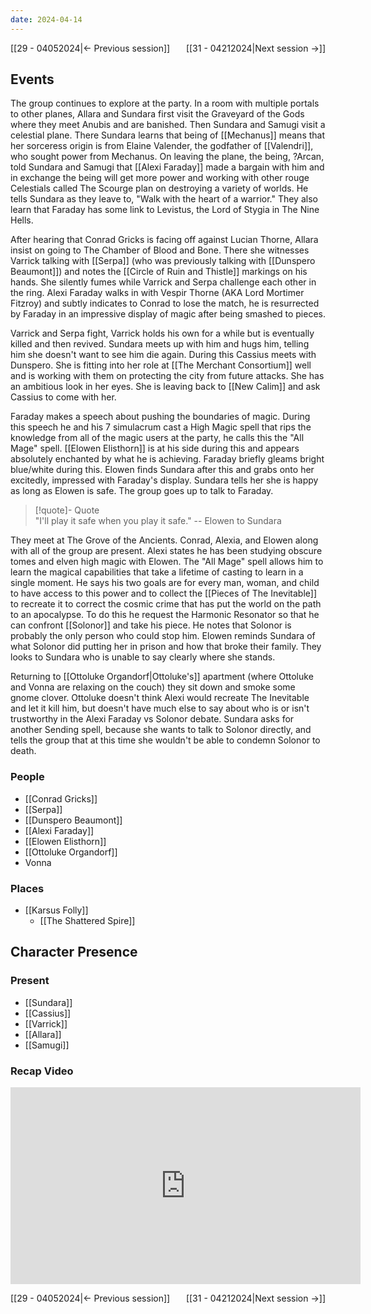 ```yaml
---
date: 2024-04-14
---
```

[[29 - 04052024|← Previous session]] <span style="float: right;">[[31 - 04212024|Next session →]]</span>

## Events
The group continues to explore at the party. In a room with multiple portals to other planes, Allara and Sundara first visit the Graveyard of the Gods where they meet Anubis and are banished. Then Sundara and Samugi visit a celestial plane. There Sundara learns that being of [[Mechanus]] means that her sorceress origin is from Elaine Valender, the godfather of [[Valendri]], who sought power from Mechanus. On leaving the plane, the being, ?Arcan, told Sundara and Samugi that [[Alexi Faraday]] made a bargain with him and in exchange the being will get more power and working with other rouge Celestials called The Scourge plan on destroying a variety of worlds. He tells Sundara as they leave to, "Walk with the heart of a warrior." They also learn that Faraday has some link to Levistus, the Lord of Stygia in The Nine Hells.

After hearing that Conrad Gricks is facing off against Lucian Thorne, Allara insist on going to The Chamber of Blood and Bone. There she witnesses Varrick talking with [[Serpa]] (who was previously talking with [[Dunspero Beaumont]]) and notes the [[Circle of Ruin and Thistle]] markings on his hands. She silently fumes while Varrick and Serpa challenge each other in the ring. Alexi Faraday walks in with Vespir Thorne (AKA Lord Mortimer Fitzroy) and subtly indicates to Conrad to lose the match, he is resurrected by Faraday in an impressive display of magic after being smashed to pieces.

Varrick and Serpa fight, Varrick holds his own for a while but is eventually killed and then revived. Sundara meets up with him and hugs him, telling him she doesn't want to see him die again. During this Cassius meets with Dunspero. She is fitting into her role at [[The Merchant Consortium]] well and is working with them on protecting the city from future attacks. She has an ambitious look in her eyes. She is leaving back to [[New Calim]] and ask Cassius to come with her. 

Faraday makes a speech about pushing the boundaries of magic. During this speech he and his 7 simulacrum cast a High Magic spell that rips the knowledge from all of the magic users at the party, he calls this the "All Mage" spell. [[Elowen Elisthorn]] is at his side during this and appears absolutely enchanted by what he is achieving. Faraday briefly gleams bright blue/white during this. Elowen finds Sundara after this and grabs onto her excitedly, impressed with Faraday's display. Sundara tells her she is happy as long as Elowen is safe. The group goes up to talk to Faraday.

> [!quote]- Quote  
> "I'll play it safe when you play it safe."
> -- Elowen to Sundara

They meet at The Grove of the Ancients. Conrad, Alexia, and Elowen along with all of the group are present. Alexi states he has been studying obscure tomes and elven high magic with Elowen. The "All Mage" spell allows him to learn the magical capabilities that take a lifetime of casting to learn in a single moment. He says his two goals are for every man, woman, and child to have access to this power and to collect the [[Pieces of The Inevitable]] to recreate it to correct the cosmic crime that has put the world on the path to an apocalypse. To do this he request the Harmonic Resonator so that he can confront [[Solonor]] and take his piece. He notes that Solonor is probably the only person who could stop him. Elowen reminds Sundara of what Solonor did putting her in prison and how that broke their family. They looks to Sundara who is unable to say clearly where she stands.

Returning to [[Ottoluke Organdorf|Ottoluke's]] apartment (where Ottoluke and Vonna are relaxing on the couch) they sit down and smoke some gnome clover. Ottoluke doesn't think Alexi would recreate The Inevitable and let it kill him, but doesn't have much else to say about who is or isn't trustworthy in the Alexi Faraday vs Solonor debate. Sundara asks for another Sending spell, because she wants to talk to Solonor directly, and tells the group that at this time she wouldn't be able to condemn Solonor to death.

### People
- [[Conrad Gricks]]
- [[Serpa]] 
- [[Dunspero Beaumont]] 
- [[Alexi Faraday]] 
- [[Elowen Elisthorn]] 
- [[Ottoluke Organdorf]] 
- Vonna

### Places 
- [[Karsus Folly]] 
	- [[The Shattered Spire]] 

## Character Presence 
### Present
- [[Sundara]] 
- [[Cassius]] 
- [[Varrick]] 
- [[Allara]] 
- [[Samugi]] 

### Recap Video

<iframe width="560" height="315" src="https://www.youtube.com/embed/u-bIqGQ8lkE?si=QEPz0CJfpaKIZiPP" title="YouTube video player" frameborder="0" allow="accelerometer; autoplay; clipboard-write; encrypted-media; gyroscope; picture-in-picture; web-share" referrerpolicy="strict-origin-when-cross-origin" allowfullscreen></iframe>

[[29 - 04052024|← Previous session]] <span style="float: right;">[[31 - 04212024|Next session →]]</span>